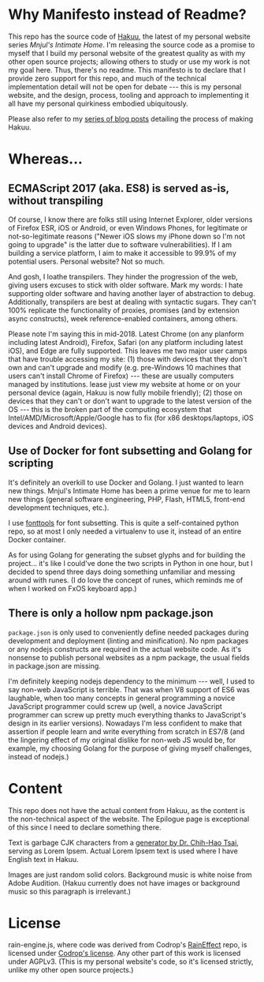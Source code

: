 # Why Manifesto instead of Readme?

This repo has the source code of [Hakuu](https://hakuu.mnjul.net/), the latest
of my personal website series *Mnjul's Intimate Home*. I'm releasing the source
code as a promise to myself that I build my personal website of the greatest
quality as with my other open source projects; allowing others to study or use
my work is not my goal here. Thus, there's no readme. This manifesto is to
declare that I provide zero support for this repo, and much of the technical
implementation detail will not be open for debate --- this is my personal
website, and the design, process, tooling and approach to implementing it all
have my personal quirkiness embodied ubiquitously.

Please also refer to my [series of blog posts](https://blogs.purincess.tw/matrixblog/2018/06/hakuu-in-the-making-0)
detailing the process of making Hakuu.

# Whereas...

## ECMAScript 2017 (aka. ES8) is served as-is, without transpiling

Of course, I know there are folks still using Internet Explorer, older versions
of Firefox ESR, iOS or Android, or even Windows Phones, for legitimate or
not-so-legitimate reasons ("Newer iOS slows my iPhone down so I'm not going to
upgrade" is the latter due to software vulnerabilities). If I am building a
service platform, I aim to make it accessible to 99.9% of my potential users.
Personal website? Not so much.

And gosh, I loathe transpilers. They hinder the progression of the web, giving
users excuses to stick with older software. Mark my words: I hate supporting
older software and having another layer of abstraction to debug.
Additionally, transpilers are best at dealing with syntactic sugars. They can't
100% replicate the functionality of proxies, promises (and by extension async
constructs), week reference-enabled containers, among others.

Please note I'm saying this in mid-2018. Latest Chrome (on any planform
including latest Android), Firefox, Safari (on any platform including latest
iOS), and Edge are fully supported. This leaves me two major user camps that
have trouble accessing my site: (1) those with devices that they don't own and
can't upgrade and modify (e.g. pre-Windows 10 machines that users can't install
Chrome of Firefox) --- these are usually computers managed by institutions. 
lease just view my website at home or on your personal device (again, Hakuu is
now fully mobile friendly); (2) those on devices that they can't or don't want
to upgrade to the latest version of the OS --- this is the broken part of the
computing ecosystem that Intel/AMD/Microsoft/Apple/Google has to fix (for x86
desktops/laptops, iOS devices and Android devices).

## Use of Docker for font subsetting and Golang for scripting

It's definitely an overkill to use Docker and Golang. I just wanted to learn
new things. Mnjul's Intimate Home has been a prime venue for me to learn new
things (general software engineering, PHP, Flash, HTML5, front-end development
techniques, etc.).

I use [fonttools](https://github.com/fonttools/fonttools) for font subsetting.
This is quite a self-contained python repo, so at most I only needed a
virtualenv to use it, instead of an entire Docker container. 

As for using Golang for generating the subset glyphs and for building the
project... it's like I could've done the two scripts in Python in one hour, but
I decided to spend three days doing something unfamiliar and messing around with
runes. (I do love the concept of runes, which reminds me of when I worked on
FxOS keyboard app.)

## There is only a hollow npm package.json
`package.json` is only used to conveniently define needed packages during
development and deployment (linting and minification). No npm packages or any
nodejs constructs are required in the actual website code. As it's nonsense to
publish personal websites as a npm package, the usual fields in package.json are
missing.

I'm definitely keeping nodejs dependency to the minimum --- well, I used to
say non-web JavaScript is terrible. That was when V8 support of ES6 was
laughable, when too many concepts in general programming a novice JavaScript
programmer could screw up (well, a novice JavaScript programmer can screw up
pretty much everything thanks to JavaScript's design in its earlier versions).
Nowadays I'm less confident to make that assertion if people learn and write
everything from scratch in ES7/8 (and the lingering effect of my original
dislike for non-web JS would be, for example, my choosing Golang for the purpose
of  giving myself challenges, instead of nodejs.)

# Content
This repo does not have the actual content from Hakuu, as the content is the
non-technical aspect of the website. The Epilogue page is exceptional of this
since I need to declare something there.

Text is garbage CJK characters from a [generator by Dr. Chih-Hao Tsai](http://technology.chtsai.org/pseudotext/),
serving as Lorem Ipsem. Actual Lorem Ipsem text is used where I have English
text in Hakuu. 

Images are just random solid colors. Background music is white noise from Adobe
Audition. (Hakuu currently does not have images or background music so this
paragraph is irrelevant.)

# License
rain-engine.js, where code was derived from Codrop's [RainEffect](https://github.com/codrops/RainEffect/commits/master) repo,
is licensed under [Codrop's license](https://tympanus.net/Development/RainEffect/).
Any other part of this work is licensed under AGPLv3. (This is my personal
website's code, so it's licensed strictly, unlike my other open source projects.)
